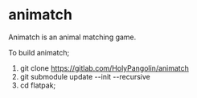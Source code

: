 # animatch

Animatch is an animal matching game.

To build animatch;

1. git clone https://gitlab.com/HolyPangolin/animatch
2. git submodule update --init --recursive
3. cd flatpak; 
